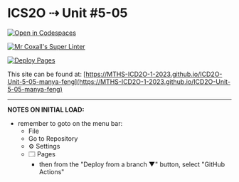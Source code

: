 # ICS2O ⇢ Unit #5-05

[![Open in Codespaces](https://classroom.github.com/assets/launch-codespace-7f7980b617ed060a017424585567c406b6ee15c891e84e1186181d67ecf80aa0.svg)](https://classroom.github.com/open-in-codespaces?assignment_repo_id=14958891)

[![Mr Coxall's Super Linter](https://github.com/MTHS-ICD2O-1-2023/ICD2O-Unit-5-05-manya-feng/workflows/Mr%20Coxall's%20Super%20Linter/badge.svg)](https://github.com/MTHS-ICD2O-1-2023/ICD2O-Unit-5-05-manya-feng/actions)

[![Deploy Pages](https://github.com/MTHS-ICD2O-1-2023/ICD2O-Unit-5-05-manya-feng/workflows/Deploy%20Pages/badge.svg)](https://github.com/MTHS-ICD2O-1-2023/ICD2O-Unit-5-05-manya-feng/actions)

This site can be found at: [https://MTHS-ICD2O-1-2023.github.io/ICD2O-Unit-5-05-manya-feng](https://MTHS-ICD2O-1-2023.github.io/ICD2O-Unit-5-05-manya-feng)

---

**NOTES ON INITIAL LOAD:**
- remember to goto on the menu bar:
  - File
  - Go to Repository
  - ⚙ Settings
  - 🗔 Pages
    - then from the "Deploy from a branch ▼" button, select "GitHub Actions"
